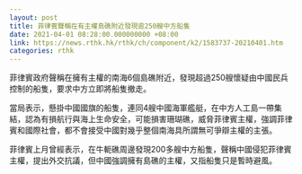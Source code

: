 ```yaml
---
layout: post
title: 菲律賓聲稱在有主權島礁附近發現逾250艘中方船隻
date: 2021-04-01 08:28:00.000000000 +08:00
link: https://news.rthk.hk/rthk/ch/component/k2/1583737-20210401.htm
categories: rthk
---
```


菲律賓政府聲稱在擁有主權的南海6個島礁附近，發現超過250艘懷疑由中國民兵控制的船隻，要求中方立即將船隻撤走。

當局表示，懸掛中國國旗的船隻，連同4艘中國海軍艦艇，在中方人工島一帶集結，認為有損航行與海上生命安全，可能損害珊瑚礁，威脅菲律賓主權，強調菲律賓和國際社會，都不會接受中國對幾乎整個南海具所謂無可爭辯主權的主張。

菲律賓上月曾經表示，在牛軛礁周邊發現200多艘中方船隻，聲稱中國侵犯菲律賓主權，提出外交抗議，但中國強調擁有島礁的主權，又指船隻只是暫時避風。
